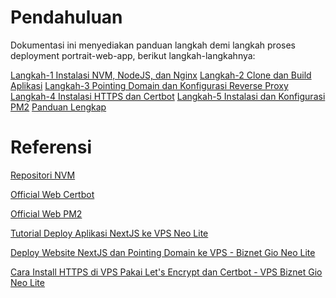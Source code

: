# Pendahuluan 
Dokumentasi ini menyediakan panduan langkah demi langkah proses deployment portrait-web-app, berikut langkah-langkahnya:

[Langkah-1 Instalasi NVM, NodeJS, dan Nginx]()
[Langkah-2 Clone dan Build Aplikasi]()
[Langkah-3 Pointing Domain dan Konfigurasi Reverse Proxy]()
[Langkah-4 Instalasi HTTPS dan Certbot]()
[Langkah-5 Instalasi dan Konfigurasi PM2]()
[Panduan Lengkap]()

# Referensi

[Repositori NVM](https://github.com/nvm-sh/nvm?tab=readme-ov-file)

[Official Web Certbot](https://certbot.eff.org/instructions?ws=nginx&os=ubuntufocal&tab=standard)

[Official Web PM2](https://pm2.keymetrics.io/)

[Tutorial Deploy Aplikasi NextJS ke VPS Neo Lite](https://youtu.be/CnS0hTcY-5k?si=5LYt02ILX-1fR4gS)

[Deploy Website NextJS dan Pointing Domain ke VPS - Biznet Gio Neo Lite](https://youtu.be/beeAdVNNPZg?si=-BYZ9vA_1yPjgSgY)

[Cara Install HTTPS di VPS Pakai Let's Encrypt dan Certbot - VPS Biznet Gio Neo Lite](https://youtu.be/Q0jlf7d_j6I?si=JYxD4Slv-7GZZf3j)
